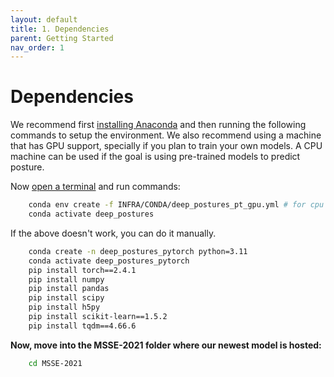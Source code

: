 ```yaml
---
layout: default
title: 1. Dependencies
parent: Getting Started
nav_order: 1
---
```


# Dependencies

We recommend first [installing Anaconda](https://www.anaconda.com/) and then running the following commands to setup the environment. We also recommend using a machine that has GPU support, specially if you plan to train your own models. A CPU machine can be used if the goal is using pre-trained models to predict posture.

Now [open a terminal](https://docs.anaconda.com/anaconda/user-guide/getting-started/#write-a-python-program-using-anaconda-prompt-or-terminal) and run commands:

```bash
    conda env create -f INFRA/CONDA/deep_postures_pt_gpu.yml # for cpu use INFRA/CONDA/deep_postures_pt_cpu.yml
    conda activate deep_postures
```

If the above doesn't work, you can do it manually.

```bash
    conda create -n deep_postures_pytorch python=3.11
    conda activate deep_postures_pytorch
    pip install torch==2.4.1
    pip install numpy
    pip install pandas
    pip install scipy
    pip install h5py
    pip install scikit-learn==1.5.2
    pip install tqdm==4.66.6
```

**Now, move into the MSSE-2021 folder where our newest model is hosted:**


```bash
    cd MSSE-2021
```


